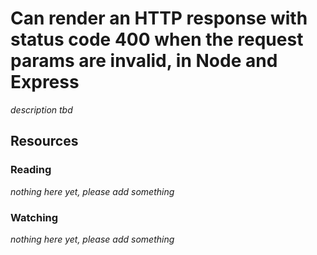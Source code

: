 # Can render an HTTP response with status code 400 when the request params are invalid, in Node and Express
_description tbd_
## Resources
### Reading
_nothing here yet, please add something_
### Watching
_nothing here yet, please add something_
